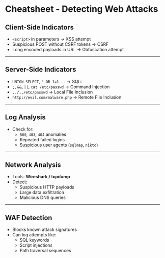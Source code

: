 # Cheatsheet - Detecting Web Attacks

## Client-Side Indicators
- `<script>` in parameters → XSS attempt
- Suspicious POST without CSRF tokens → CSRF
- Long encoded payloads in URL → Obfuscation attempt

---

## Server-Side Indicators
- `UNION SELECT`, `' OR 1=1 --` → SQLi
- `;`, `&&`, `||`, `cat /etc/passwd` → Command Injection
- `../../etc/passwd` → Local File Inclusion
- `http://evil.com/malware.php` → Remote File Inclusion

---

## Log Analysis
- Check for:
  - `500`, `403`, `404` anomalies
  - Repeated failed logins
  - Suspicious user agents (`sqlmap`, `nikto`)

---

## Network Analysis
- Tools: **Wireshark / tcpdump**
- Detect:
  - Suspicious HTTP payloads
  - Large data exfiltration
  - Malicious DNS queries

---

## WAF Detection
- Blocks known attack signatures
- Can log attempts like:
  - SQL keywords
  - Script injections
  - Path traversal sequences

